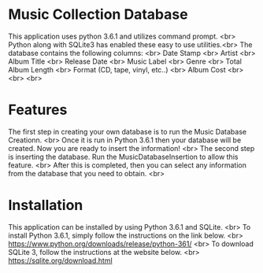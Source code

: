 # Music Collection Database

This application uses python 3.6.1 and utilizes command prompt. <br\>
Python along with SQLite3 has enabled these easy to use utilities.<br\>
The database contains the following columns: <br\>
Date Stamp <br\>
Artist <br\>
Album Title <br\>
Release Date <br\>
Music Label <br\>
Genre <br\>
Total Album Length <br\>
Format (CD, tape, vinyl, etc..) <br\>
Album Cost <br\>
<br\>
<br\>

# Features 
The first step in creating your own database is to run the Music Database Creationn. <br\>
Once it is run in Python 3.6.1 then your database will be created. Now you are ready to insert the information! <br\>
The second step is inserting the database. Run the MusicDatabaseInsertion to allow this feature. <br\>
After this is completed, then you can select any information from the database that you need to obtain. <br\>

# Installation 
This application can be installed by using Python 3.6.1 and SQLite. <br\>
To install Python 3.6.1, simply follow the instructions on the link below. <br\>
https://www.python.org/downloads/release/python-361/
<br\>
To download SQLite 3, follow the instructions at the website below. <br\>
https://sqlite.org/download.html
